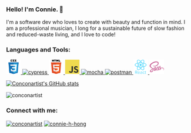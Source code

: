### Hello! I'm Connie. 👋

I'm a software dev who loves to create with beauty and function in mind. I am a professional musician, I long for a sustainable future of slow fashion and reduced-waste living, and I love to code! 

<h3 align="left">Languages and Tools:</h3>
<p align="left"> <a href="https://www.w3schools.com/css/" target="_blank"> <img src="https://raw.githubusercontent.com/devicons/devicon/master/icons/css3/css3-original-wordmark.svg" alt="css3" width="40" height="40"/> </a> <a href="https://www.cypress.io" target="_blank"> <img src="https://raw.githubusercontent.com/simple-icons/simple-icons/6e46ec1fc23b60c8fd0d2f2ff46db82e16dbd75f/icons/cypress.svg" alt="cypress" width="40" height="40"/> </a> <a href="https://www.w3.org/html/" target="_blank"> <img src="https://raw.githubusercontent.com/devicons/devicon/master/icons/html5/html5-original-wordmark.svg" alt="html5" width="40" height="40"/> </a> <a href="https://developer.mozilla.org/en-US/docs/Web/JavaScript" target="_blank"> <img src="https://raw.githubusercontent.com/devicons/devicon/master/icons/javascript/javascript-original.svg" alt="javascript" width="40" height="40"/> </a> <a href="https://mochajs.org" target="_blank"> <img src="https://www.vectorlogo.zone/logos/mochajs/mochajs-icon.svg" alt="mocha" width="40" height="40"/> </a> <a href="https://postman.com" target="_blank"> <img src="https://www.vectorlogo.zone/logos/getpostman/getpostman-icon.svg" alt="postman" width="40" height="40"/> </a> <a href="https://reactjs.org/" target="_blank"> <img src="https://raw.githubusercontent.com/devicons/devicon/master/icons/react/react-original-wordmark.svg" alt="react" width="40" height="40"/> </a> <a href="https://sass-lang.com" target="_blank"> <img src="https://raw.githubusercontent.com/devicons/devicon/master/icons/sass/sass-original.svg" alt="sass" width="40" height="40"/> </a> </p>


[![Conconartist's GitHub stats](https://github-readme-stats.vercel.app/api?username=conconartist&show_icons=true&theme=dracula)](https://github.com/conconartist/github-readme-stats)

<p><img align="center" src="https://github-readme-stats.vercel.app/api/top-langs?username=conconartist&show_icons=true&locale=en&layout=compact" alt="conconartist" /></p>

<h3 align="left">Connect with me:</h3>
<p align="left">
<a href="https://twitter.com/conconartist" target="blank"><img align="center" src="https://cdn.jsdelivr.net/npm/simple-icons@3.0.1/icons/twitter.svg" alt="conconartist" height="30" width="40" /></a>
<a href="https://linkedin.com/in/connie-h-hong" target="blank"><img align="center" src="https://cdn.jsdelivr.net/npm/simple-icons@3.0.1/icons/linkedin.svg" alt="connie-h-hong" height="30" width="40" /></a>
</p>


<!--
**conconartist/conconartist** is a ✨ _special_ ✨ repository because its `README.md` (this file) appears on your GitHub profile.

Here are some ideas to get you started:

- 🔭 I’m currently working on ...
- 🌱 I’m currently learning ...
- 👯 I’m looking to collaborate on ...
- 🤔 I’m looking for help with ...
- 💬 Ask me about ...
- 📫 How to reach me: ...
- 😄 Pronouns: she/her
- ⚡ Fun fact: ...
-->
